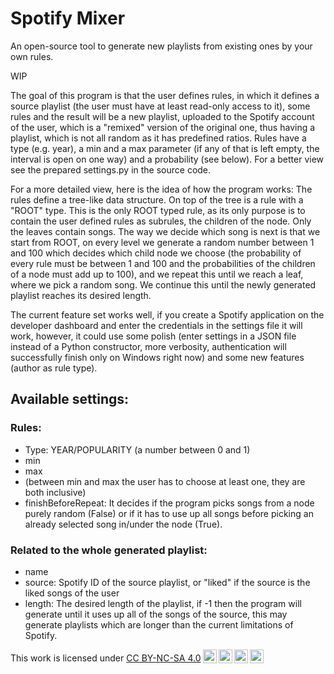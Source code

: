 
# Spotify Mixer

An open-source tool to generate new playlists from existing ones by your own rules.

WIP

The goal of this program is that the user defines rules, in which it defines a source playlist (the user must have at least read-only access to it), some rules and the result will be a new playlist, uploaded to the Spotify account of the user, which is a "remixed" version of the original one, thus having a playlist, which is not all random as it has predefined ratios. Rules have a type (e.g. year), a min and a max parameter (if any of that is left empty, the interval is open on one way) and a probability (see below). For a better view see the prepared settings.py in the source code.

For a more detailed view, here is the idea of how the program works:
The rules define a tree-like data structure. On top of the tree is a rule with a "ROOT" type. This is the only ROOT typed rule, as its only purpose is to contain the user defined rules as subrules, the children of the node. Only the leaves contain songs. The way we decide which song is next is that we start from ROOT, on every level we generate a random number between 1 and 100 which decides which child node we choose (the probability of every rule must be between 1 and 100 and the probabilities of the children of a node must add up to 100), and we repeat this until we reach a leaf, where we pick a random song. We continue this until the newly generated playlist reaches its desired length.

The current feature set works well, if you create a Spotify application on the developer dashboard and enter the credentials in the settings file it will work, however, it could use some polish (enter settings in a JSON file instead of a Python constructor, more verbosity, authentication will successfully finish only on Windows right now) and some new features (author as rule type).

## Available settings:
### Rules:
 - Type: YEAR/POPULARITY (a number between 0 and 1)
 - min
 - max
 - (between min and max the user has to choose at least one, they are both inclusive)
 - finishBeforeRepeat: It decides if the program picks songs from a node purely random (False) or if it has to use up all songs before picking an already selected song in/under the node (True).

### Related to the whole generated playlist:
 - name
 - source: Spotify ID of the source playlist, or "liked" if the source is the liked songs of the user
 - length: The desired length of the playlist, if -1 then the program will generate until it uses up all of the songs of the source, this may generate playlists which are longer than the current limitations of Spotify.

<p xmlns:cc="http://creativecommons.org/ns#" >This work is licensed under <a href="http://creativecommons.org/licenses/by-nc-sa/4.0/?ref=chooser-v1" target="_blank" rel="license noopener noreferrer" style="display:inline-block;">CC BY-NC-SA 4.0<img style="height:22px!important;margin-left:3px;vertical-align:text-bottom;" src="https://mirrors.creativecommons.org/presskit/icons/cc.svg?ref=chooser-v1"><img style="height:22px!important;margin-left:3px;vertical-align:text-bottom;" src="https://mirrors.creativecommons.org/presskit/icons/by.svg?ref=chooser-v1"><img style="height:22px!important;margin-left:3px;vertical-align:text-bottom;" src="https://mirrors.creativecommons.org/presskit/icons/nc.svg?ref=chooser-v1"><img style="height:22px!important;margin-left:3px;vertical-align:text-bottom;" src="https://mirrors.creativecommons.org/presskit/icons/sa.svg?ref=chooser-v1"></a></p>
